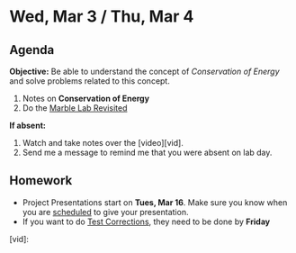 Wed, Mar 3 / Thu, Mar 4
==================

Agenda
---------
**Objective:** Be able to understand the concept of *Conservation of Energy* and solve problems related to this concept.

1. Notes on **Conservation of Energy**
2. Do the [Marble Lab Revisited][marble]

**If absent:**

1. Watch and take notes over the [video][vid].
2. Send me a message to remind me that you were absent on lab day. 

Homework 
-------------
- Project Presentations start on **Tues, Mar 16**.  Make sure you know when you are [scheduled][sched] to give your presentation.
- If you want to do [Test Corrections][correct], they need to be done by **Friday**

[sched]: https://avoncsc-my.sharepoint.com/:x:/g/personal/zjrohrbach_avon-schools_org/EVsn6ZkyMl5JvXYEBYTGRvoBX3OiSecqg16WeqB-1EcFXQ?e=287pOt
[correct]: https://avon.schoology.com/assignment/4724955003/
[marble]: https://avon.schoology.com/assignment/4737347924/
[vid]: 
<!--stackedit_data:
eyJoaXN0b3J5IjpbMTgwNjA3NzExOSwxODY5MDczNzMyLC0xND
QxNzQ3NjkwLDEzMTc1NzQyNTgsLTExMTMzOTAxOTUsMTQwMzQy
Nzk3OCw1OTg1NDE4ODYsNzIxMzU1MDIwLDE1MDg5OTE4NTAsLT
EwNDA1MjA3NDAsMTc0MjE2NDk4NSwxNjQzMTQ3Nzc2LC03MDcy
NzI0NSwtMTQ0MTg0NTI3OCwxOTIzNzk3NDA1LC05ODc0NDAxMj
csNTQxMDUxMTM5LC03NzQwNzM2ODksMTAxMzg5MTY5NywtNTg1
ODI0ODNdfQ==
-->